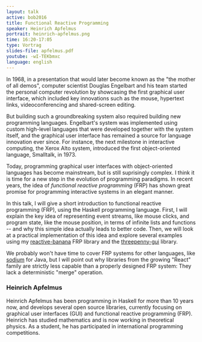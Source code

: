 ```yaml
---
layout: talk
active: bob2016
title: Functional Reactive Programming
speaker: Heinrich Apfelmus
portrait: heinrich-apfelmus.png
time: 16:20-17:05
type: Vortrag
slides-file: apfelmus.pdf
youtube: -wI-TEKbmxc
language: english
---
```


In 1968, in a presentation that would later become known as the "the
mother of all demos", computer scientist Douglas Engelbart and his
team started the personal computer revolution by showcasing the first
graphical user interface, which included key innovations such as the
mouse, hypertext links, videoconferencing and shared-screen editing.

But building such a groundbreaking system also required building new
programming languages. Engelbart's system was implemented using custom
high-level languages that were developed together with the system
itself, and the graphical user interface has remained a source for
language innovation ever since. For instance, the next milestone in
interactive computing, the Xerox Alto system, introduced the first
object-oriented language, Smalltalk, in 1973.

Today, programming graphical user interfaces with object-oriented
languages has become mainstream, but is still suprisingly complex. I
think it is time for a new step in the evolution of programming
paradigms. In recent years, the idea of *functional reactive
programming* (FRP) has shown great promise for programming interactive
systems in an elegant manner.

In this talk, I will give a short introduction to functional reactive
programming (FRP), using the Haskell programming language. First, I
will explain the key idea of representing event streams, like mouse
clicks, and program state, like the mouse position, in terms of
infinite lists and functions -- and why this simple idea actually
leads to better code. Then, we will look at a practical implementation
of this idea and explore several examples using my
[reactive-banana][1] FRP library and the [threepenny-gui][2] library.

We probably won't have time to cover FRP systems for other languages,
like [sodium][3] for Java, but I will point out why libraries from the
growing "React" family are strictly less capable than a properly
designed FRP system: They lack a deterministic "merge" operation.

  [1]: https://wiki.haskell.org/Reactive-banana
  [2]: https://wiki.haskell.org/Threepenny-gui
  [3]: https://github.com/SodiumFRP/sodium

### Heinrich Apfelmus

Heinrich Apfelmus has been programming in Haskell for more than 10
years now, and develops several open source libraries, currently
focusing on graphical user interfaces (GUI) and functional reactive
programming (FRP). Heinrich has studied mathematics and is now working
in theoretical physics. As a student, he has participated in
international programming competitions.

